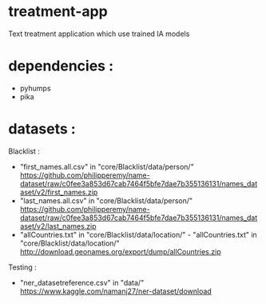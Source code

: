 # treatment-app
Text treatment application which use trained IA models


# dependencies : 
* pyhumps
* pika

# datasets :
Blacklist :
- "first_names.all.csv" in "core/Blacklist/data/person/" https://github.com/philipperemy/name-dataset/raw/c0fee3a853d67cab7464f5bfe7dae7b355136131/names_dataset/v2/first_names.zip
- "last_names.all.csv" in "core/Blacklist/data/person/" https://github.com/philipperemy/name-dataset/raw/c0fee3a853d67cab7464f5bfe7dae7b355136131/names_dataset/v2/last_names.zip
- "allCountries.txt" in "core/Blacklist/data/location/" - "allCountries.txt" in "core/Blacklist/data/location/" http://download.geonames.org/export/dump/allCountries.zip

Testing :
- "ner_datasetreference.csv" in "data/" https://www.kaggle.com/namanj27/ner-dataset/download 
